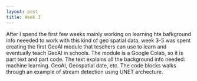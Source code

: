 ```yaml
---
layout: post
title: Week 3
---
```


After I spend the first few weeks mainly working on learning hte bafkground info neeeded to work with this kind of geo spatial data, week 3-5 was spent creating the first GeoAI module that teschers can use to learn and eventually teach GeoAI in schools. The module is a Google Colab, so it is part text and part code. The text explains all the background info needed: machine learning. GeoAI, Geospatial date, etc. The code blocks walks through an example of stream detection using UNET archecture. 
